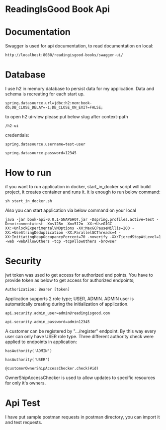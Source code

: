 # ReadingIsGood Book Api

# Documentation
Swagger is used for api documentation, to read documentation on local:

`http://localhost:8080/readingisgood-books/swagger-ui/`


# Database
I use h2 in memory database to persist data for my application.
Data and schema is recreating for each start up.

`spring.datasource.url=jdbc:h2:mem:book-db;DB_CLOSE_DELAY=-1;DB_CLOSE_ON_EXIT=FALSE;`

to open h2 ui-view please put below slug after context-path

`/h2-ui`

credentials:

`spring.datasource.username=test-user`

`spring.datasource.password=12345`


# How to run

if you want to run application in docker, start_in_docker script will build project, it creates container and runs it. it is enough to run below command:

`sh start_in_docker.sh`

Also you can start application via  below command on your local

`java -jar book-api-0.0.1-SNAPSHOT.jar -Dspring.profiles.active=test -Denvironment=test -Xms128m -Xmx512m -XX:+UseG1GC -XX:+UnlockExperimentalVMOptions -XX:MaxGCPauseMillis=200 -XX:+UseStringDeduplication -XX:ParallelGCThreads=4 -XX:InitiatingHeapOccupancyPercent=70 -noverify -XX:TieredStopAtLevel=1 -web -webAllowOthers -tcp -tcpAllowOthers -browser`

# Security
jwt token was used to get access for authorized end points. You have to provide token as below to get access for authorized endpoints;

`Authorization: Bearer [token]`

Application supports 2 role type; USER, ADMIN.
ADMIN user is automatically creating during the initialization of application.

`api.security.admin_user=admin@readingisgood.com`

`api.security.admin_password=admin12345`

A customer can be registered by ".../register" endpoint. By this way every user can only have USER role type.
Three different authority check were applied to endpoints in application:

`hasAuthority('ADMIN')`

`hasAuthority('USER')`

`@customerOwnerShipAccessChecker.check(#id)`

OwnerShipAccessChecker is used to allow updates to specific resources for only it's owners.


# Api Test
I have put sample postman requests in postman directory, you can import it and test requests.